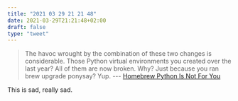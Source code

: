 ```yaml
---
title: "2021 03 29 21 21 48"
date: 2021-03-29T21:21:48+02:00
draft: false
type: "tweet"
---
```

> The havoc wrought by the combination of these two changes is considerable. Those Python virtual environments you created over the last year? All of them are now broken. Why? Just because you ran brew upgrade ponysay? Yup. --- [Homebrew Python Is Not For You](https://justinmayer.com/posts/homebrew-python-is-not-for-you/)

This is sad, really sad.
